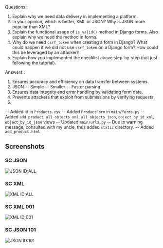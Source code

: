 Questions :
1. Explain why we need data delivery in implementing a platform.
2. In your opinion, which is better, XML or JSON? Why is JSON more popular than XML?
3. Explain the functional usage of `is_valid()` method in Django forms. Also explain why we need the method in forms.
4. Why do we need `csrf_token` when creating a form in Django? What could happen if we did not use `csrf_token` on a Django form? How could this be leveraged by an attacker?
5. Explain how you implemented the checklist above step-by-step (not just following the tutorial).

Answers :
1. Ensures accuracy and efficiency on data transfer between systems.
2. JSON
-- Simple
-- Smaller
-- Faster parsing
3. Ensures data integrity and error handling by validating form data.
4. Prevents attackers that exploit from submissions by verifying requests.
5. 
-- Added id in `Products.csv`
-- Added `ProductForm` in `main/forms.py`
-- Added `add_product`, `all_objects_xml`, `all_objects_json`, `object_by_id_xml`, `object_by_id_json` views
-- Updated `main/urls.py`
-- Due to warning message, consulted with my uncle, thus added `static` directory.
-- Added `add_product.html`

## Screenshots

### SC JSON
![JSON ID:ALL](sc_json)

### SC XML
![XML ID:ALL](sc_xml)

### SC XML 001
![XML ID:001](sc_xml_001)

### SC JSON 101
![JSON ID:101](sc_json_101)

